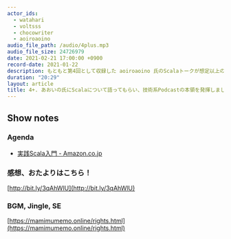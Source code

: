 ```yaml
---
actor_ids:
  - watahari
  - voltsss
  - chocowriter
  - aoiroaoino
audio_file_path: /audio/4plus.mp3
audio_file_size: 24726979
date: 2021-02-21 17:00:00 +0900
record-date: 2021-01-22
description: もともと第4回として収録した aoiroaoino 氏のScalaトークが想定以上の面白さ&時間超過だったので、第4回のアフタートークとして配信します。まみむメモは技術系Podcastです。
duration: "20:29"
layout: article
title: 4+. あおいの氏にScalaについて語ってもらい、技術系Podcastの本領を発揮しました (第4回aftertalk)
---
```


## Show notes
### Agenda
 - [実践Scala入門 - Amazon.co.jp](https://www.amazon.co.jp/dp/4297101416)

### 感想、おたよりはこちら！
[http://bit.ly/3qAhWlU](http://bit.ly/3qAhWlU)

### BGM, Jingle, SE
[https://mamimumemo.online/rights.html](https://mamimumemo.online/rights.html)
